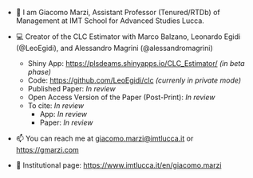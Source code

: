 - 👋 I am Giacomo Marzi, Assistant Professor (Tenured/RTDb) of Management at IMT School for Advanced Studies Lucca. 

- :computer: Creator of the CLC Estimator with Marco Balzano, Leonardo Egidi (@LeoEgidi), and Alessandro Magrini (@alessandromagrini)
  - Shiny App: https://plsdeams.shinyapps.io/CLC_Estimator/ *(in beta phase)*
  - Code: https://github.com/LeoEgidi/clc *(currenly in private mode)*
  - Published Paper: *In review*
  - Open Access Version of the Paper (Post-Print): *In review*
  - To cite: *In review*
    - App: *In review*
    - Paper: *In review*

- 📫 You can reach me at giacomo.marzi@imtlucca.it or https://gmarzi.com

- :briefcase: Institutional page: https://www.imtlucca.it/en/giacomo.marzi

<!---
giacomomarzi/giacomomarzi is a ✨ special ✨ repository because its `README.md` (this file) appears on your GitHub profile.
You can click the Preview link to take a look at your changes.
--->
